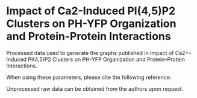 # Impact of Ca2-Induced PI(4,5)P2 Clusters on PH-YFP Organization and Protein-Protein Interactions
Processed data used to generate the graphs published in Impact of Ca2+-Induced PI(4,5)P2 Clusters on PH-YFP Organization and Protein–Protein Interactions.

When using these parameters, please cite the following reference:

Unprocessed raw data can be obtained from the authors upon request.
